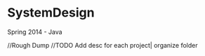 SystemDesign
============

Spring 2014 - Java

//Rough Dump
//TODO Add desc for each project| organize folder
